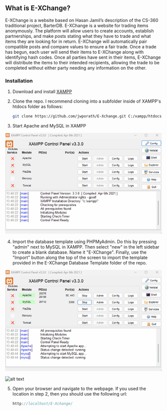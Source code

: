 ## What is E-XChange?

E-XChange is a website based on Hasan Jamil’s description of the
CS-360 traditional project, BarterDB. E-XChange is a website for
trading items anonymously. The platform will allow users to create
accounts, establish partnerships, and make posts stating what they
have to trade and what items they are looking for in return. E-XChange 
will automatically pair compatible posts and compare
values to ensure a fair trade. Once a trade has begun, each user
will send their items to E-XChange along with identifying hash
codes. Once all parties have sent in their items, E-XChange will
distribute the items to their intended recipients, allowing the trade
to be completed without either party needing any information on
the other.

### Installation

1. Download and install [XAMPP](https://www.apachefriends.org/download.html)

2. Clone the repo. I recommend cloning into a subfolder inside of XAMPP's htdocs folder as follows:
   ```sh
   git clone https://github.com/jwporath/E-Xchange.git C:/xampp/htdocs/E-XChange
   ```
3. Start Apache and MySQL in XAMPP

![alt text](<Readme Images/xampp start.gif>)

4. Import the database template using PHPMyAdmin. Do this by pressing "admin" next to MySQL in XAMPP. Then select "new" in the left sidebar to create a blank database. Name it "E-XChange". Finally, use the "Import" button along the top of the screen to import the template provided in the E-XChange Database Template folder of the repo.

![alt text](<Readme Images/phpmyadmin.gif>)

![alt text](<Readme Images/import.gif>)

5. Open your browser and navigate to the webpage. If you used the location in step 2, then you should use the following url:
   ```js
   http://localhost/E-Xchange/
   ```